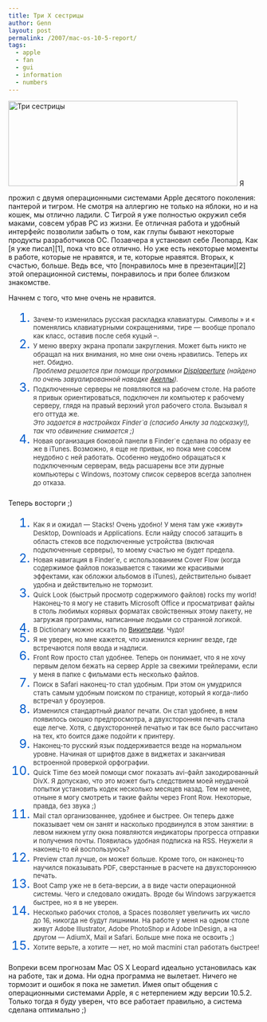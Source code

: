 ```yaml
---
title: Три Х сестрицы
author: Genn
layout: post
permalink: /2007/mac-os-10-5-report/
tags:
  - apple
  - fan
  - gui
  - information
  - numbers
---
```

<img src='http://mega.genn.org/=^_^=/uploads/2007/10/threesisters.jpg' alt='Три сестрицы' width="460" height="171" style="padding-bottom: 15px;" />  
Я прожил с двумя операционными системами Apple десятого поколения: пантерой и тигром. Не смотря на аллергию не только на яблоки, но и на кошек, мы отлично ладили. С Тигрой я уже полностью окружил себя маками, совсем убрав РС из жизни. Ее отличная работа и удобный интерфейс позволили забыть о том, как глупы бывают некоторые продукты разработчиков ОС. Позавчера я установил себе Леопард. Как [я&nbsp;уже писал][1], пока что все отлично. Но уже есть некоторые моменты в работе, которые не нравятся, и те, которые нравятся. Вторых, к счастью, больше. Ведь все, что [понравилось мне в презентации][2] этой операционной системы, понравилось и при более близком знакомстве.  
<!--more-->

  
Начнем с того, что мне очень не нравится.

<ol style="font-size: 24px; color: #005bcd; margin-left: 50px; padding-left: 0; line-height: 70%;">
  <li>
    <span style="font-size: 13px; color: #333;">Зачем-то изменилась русская раскладка клавиатуры. Символы » и « поменялись клавиатурными сокращениями, тире — вообще пропало как класс, оставив после себя куцый –.</span>
  </li>
  <li>
    <span style="font-size: 13px; color: #333;">У меню вверху экрана пропали закругления. Может быть никто не обращал на них внимания, но мне они очень нравились. Теперь их нет. Обидно.<br /><i>Проблема решается при помощи программки <a href="http://www.manytricks.com/displaperture/">Displaperture</a> (найдено по очень завуалированной наводке <a href="http://cssing.org.ua">Акеллы</a>).</i></span>
  </li>
  <li>
    <span style="font-size: 13px; color: #333;">Подключенные серверы не появляются на рабочем столе. На работе я привык ориентироваться, подключен ли компьютер к рабочему серверу, глядя на правый верхний угол рабочего стола. Вызывал я его оттуда же.<br /><i>Это задается в настройках Finder`a (спасибо Анклу за подсказку!), так что обвинение снимается ;)</i></span>
  </li>
  <li>
    <span style="font-size: 13px; color: #333;">Новая организация боковой панели в Finder`е сделана по образу ее же в iTunes. Возможно, я еще не привык, но пока мне совсем неудобно с ней работать. Особенно неудобно обращаться к подключенным серверам, ведь расшарены все эти дурные компьютеры с Windows, поэтому список серверов всегда заполнен до отказа.</span>
  </li>
</ol>

Теперь восторги ;)

<ol style="font-size: 24px; color: #005bcd; margin-left: 50px; padding-left: 0; line-height: 70%;">
  <li>
    <span style="font-size: 13px; color: #333;">Как я и ожидал — Stacks! Очень удобно! У меня там уже «живут» Desktop, Downloads и Applications. Если найду способ затащить в область стеков все подключенные устройства (включая подключенные серверы), то моему счастью не будет предела.</span>
  </li>
  <li>
    <span style="font-size: 13px; color: #333;">Новая навигация в Finder`е, с использованием Cover Flow (когда содержимое файлов показывается с такими же красивыми эффектами, как обложки альбомов в iTunes), действительно бывает удобна и действительно не тормозит.</span>
  </li>
  <li>
    <span style="font-size: 13px; color: #333;">Quick Look (быстрый просмотр содержимого файлов) rocks my world! Наконец-то я могу не ставить Microsoft Office и просматриват файлы в столь любимых корявых форматах свойственных этому пакету, не загружая программы, написанные людьми со странной логикой.</span>
  </li>
  <li>
    <span style="font-size: 13px; color: #333;">В Dictionary можно искать по <a href="http://wikipedia.org/">Википедии</a>. Чудо!</span>
  </li>
  <li>
    <span style="font-size: 13px; color: #333;">Я не уверен, но мне кажется, что изменился кернинг везде, где встречаются поля ввода и надписи.</span>
  </li>
  <li>
    <span style="font-size: 13px; color: #333;">Front Row просто стал удобнее. Теперь он понимает, что я не хочу первым делом бежать на сервер Apple за свежими трейлерами, если у меня в папке с фильмами есть несколько файлов.</span>
  </li>
  <li>
    <span style="font-size: 13px; color: #333;">Поиск в Safari наконец-то стал удобным. При этом он умудрился стать самым удобным поиском по странице, который я когда-либо встречал у броузеров.</span>
  </li>
  <li>
    <span style="font-size: 13px; color: #333;">Изменился стандартный диалог печати. Он стал удобнее, в нем появилось окошко предпросмотра, а двухсторонняя печать стала еще легче. Хотя, с двухсторонней печатью и так все было рассчитано на тех, кто боится даже подойти к принтеру.</span>
  </li>
  <li>
    <span style="font-size: 13px; color: #333;">Наконец-то русский язык поддерживается везде на нормальном уровне. Начиная от шрифтов даже в виджетах и заканчивая встроенной проверкой орфографии.</span>
  </li>
  <li>
    <span style="font-size: 13px; color: #333;">Quick Time без моей помощи смог показать avi-файл закодированный DivX. Я допускаю, что это может быть следствием моей неудачной попытки установить кодек несколько месяцев назад. Тем не менее, отныне я могу смотреть и такие файлы через Front Row. Некоторые, правда, без звука ;)</span>
  </li>
  <li>
    <span style="font-size: 13px; color: #333;">Mail стал организованнее, удобнее и быстрее. Он теперь даже показывает чем он занят и насколько продвинулся в этом занятии: в левом нижнем углу окна появляются индикаторы прогресса отправки и получения почты. Появилась удобная подписка на RSS. Неужели я наконец-то ей воспользуюсь?</span>
  </li>
  <li>
    <span style="font-size: 13px; color: #333;">Preview стал лучше, он может больше. Кроме того, он наконец-то научился показывать PDF, сверстанные в расчете на двухстороннюю печать.</span>
  </li>
  <li>
    <span style="font-size: 13px; color: #333;">Boot Camp уже не в бета-версии, а в виде части операционной системы. Чего и следовало ожидать. Вроде бы Windows загружается быстрее, но я в не уверен.</span>
  </li>
  <li>
    <span style="font-size: 13px; color: #333;">Несколько рабочих столов, а Spaces позволяет увеличить их число до 16, никогда не будут лишними. На работе у меня на одном столе живут Adobe Illustrator, Adobe PhotoShop и Adobe InDesign, а на другом — AdiumX, Mail и Safari. Больше мне пока не освоить ;)</span>
  </li>
  <li>
    <span style="font-size: 13px; color: #333;">Хотите верьте, а хотите — нет, но мой macmini стал работать быстрее!</span>
  </li>
</ol>

Вопреки всем прогнозам Mac OS X Leopard идеально установилась как на работе, так и дома. Ни одна программа не вылетает. Ничего не тормозит и ошибок я пока не заметил. Имея опыт общения с операционными системами Apple, я с нетерпением жду версии 10.5.2. Только тогда я буду уверен, что все работает правильно, а система сделана оптимально ;)

 [1]: http://mega.genn.org/2007/10/29/back2kiev/
 [2]: http://mega.genn.org/2007/10/24/mac-os-x-leopard/